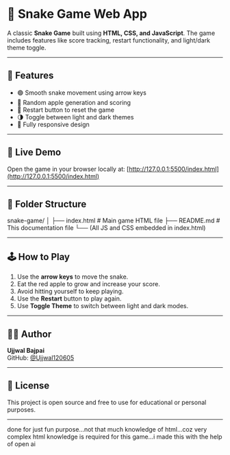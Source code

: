 # 🐍 Snake Game Web App

A classic **Snake Game** built using **HTML, CSS, and JavaScript**. The game includes features like score tracking, restart functionality, and light/dark theme toggle.

---

## 🌟 Features

- 🟢 Smooth snake movement using arrow keys
- 🍎 Random apple generation and scoring
- 🔁 Restart button to reset the game
- 🌗 Toggle between light and dark themes
- 📱 Fully responsive design

---

## 🚀 Live Demo

Open the game in your browser locally at:
[http://127.0.0.1:5500/index.html](http://127.0.0.1:5500/index.html)

---

## 📁 Folder Structure

snake-game/
│
├── index.html # Main game HTML file
├── README.md # This documentation file
└── (All JS and CSS embedded in index.html)


---

## 🕹️ How to Play

1. Use the **arrow keys** to move the snake.
2. Eat the red apple to grow and increase your score.
3. Avoid hitting yourself to keep playing.
4. Use the **Restart** button to play again.
5. Use **Toggle Theme** to switch between light and dark modes.

---

## 👨‍💻 Author

**Ujjwal Bajpai**  
GitHub: [@Ujjwal120605](https://github.com/Ujjwal120605)

---

## 📄 License

This project is open source and free to use for educational or personal purposes.

---
done for just fun purpose...not that much knowledge of html...coz very complex html knowledge is required for this game...i made this with the help of open ai
